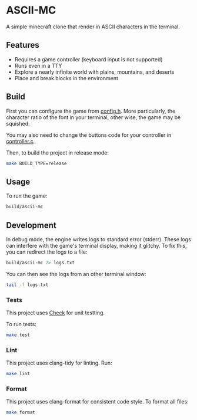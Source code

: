 # ASCII-MC

A simple minecraft clone that render in ASCII characters in the terminal.

## Features

- Requires a game controller (keyboard input is not supported)
- Runs even in a TTY
- Explore a nearly infinite world with plains, mountains, and deserts
- Place and break blocks in the environment

## Build

First you can configure the game from [config.h](./src/config.h). More
particularly, the character ratio of the font in your terminal, other wise, the
game may be squished.

You may also need to change the buttons code for your controller in
[controller.c](./src/controller.c).

Then, to build the project in release mode:

```sh
make BUILD_TYPE=release
```

## Usage

To run the game:

```sh
build/ascii-mc
```
## Development

In debug mode, the engine writes logs to standard error (stderr). These logs can
interfere with the game's terminal display, making it glitchy. To fix this, you
can redirect the logs to a file:

```sh
build/ascii-mc 2> logs.txt
```

You can then see the logs from an other terminal window:

```sh
tail -f logs.txt
```

### Tests

This project uses [Check](https://libcheck.github.io/check/) for unit testting.

To run tests:

```sh
make test
```

### Lint

This project uses clang-tidy for linting. Run:

```sh
make lint
```

### Format

This project uses clang-format for consistent code style. To format all files:

```sh
make format
```
